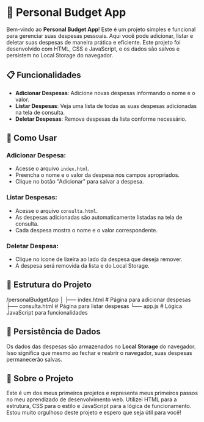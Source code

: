 # 📒 Personal Budget App

Bem-vindo ao **Personal Budget App**! Este é um projeto simples e funcional para gerenciar suas despesas pessoais. Aqui você pode adicionar, listar e deletar suas despesas de maneira prática e eficiente. Este projeto foi desenvolvido com HTML, CSS e JavaScript, e os dados são salvos e persistem no Local Storage do navegador.

## 📋 Funcionalidades

- **Adicionar Despesas**: Adicione novas despesas informando o nome e o valor.
- **Listar Despesas**: Veja uma lista de todas as suas despesas adicionadas na tela de consulta.
- **Deletar Despesas**: Remova despesas da lista conforme necessário.

## 🚀 Como Usar

### Adicionar Despesa:

- Acesse o arquivo `index.html`.
- Preencha o nome e o valor da despesa nos campos apropriados.
- Clique no botão "Adicionar" para salvar a despesa.

### Listar Despesas:

- Acesse o arquivo `consulta.html`.
- As despesas adicionadas são automaticamente listadas na tela de consulta.
- Cada despesa mostra o nome e o valor correspondente.

### Deletar Despesa:

- Clique no ícone de lixeira ao lado da despesa que deseja remover.
- A despesa será removida da lista e do Local Storage.

## 📂 Estrutura do Projeto
/personalBudgetApp
│
├── index.html # Página para adicionar despesas
├── consulta.html # Página para listar despesas
└── app.js # Lógica JavaScript para funcionalidades

## 💾 Persistência de Dados

Os dados das despesas são armazenados no **Local Storage** do navegador. Isso significa que mesmo ao fechar e reabrir o navegador, suas despesas permanecerão salvas.

## 🌟 Sobre o Projeto

Este é um dos meus primeiros projetos e representa meus primeiros passos no meu aprendizado de desenvolvimento web. Utilizei HTML para a estrutura, CSS para o estilo e JavaScript para a lógica de funcionamento. Estou muito orgulhoso deste projeto e espero que seja útil para você!




